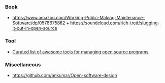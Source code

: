 ### Book

- https://www.amazon.com/Working-Public-Making-Maintenance-Software/dp/0578675862 + https://soundcloud.com/rich-trott/slugging-it-out-in-open-source


### Tool

- [Curated list of awesome tools for managing open source programs](https://github.com/todogroup/awesome-ospo)

### Miscellaneous

- https://github.com/ankumar/Open-software-design